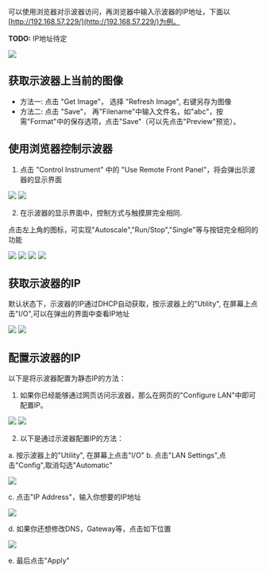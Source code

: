 可以使用浏览器对示波器访问，再浏览器中输入示波器的IP地址，下面以[http://192.168.57.229/](http://192.168.57.229/)为例。


**TODO:** IP地址待定

![](../pic/osc-web-1.jpg)


## 获取示波器上当前的图像

* 方法一: 点击 "Get Image"， 选择 "Refresh Image", 右键另存为图像
* 方法二: 点击 "Save"， 再"Filename"中输入文件名，如"abc"，按需"Format"中的保存选项，点击"Save"（可以先点击"Preview"预览）。

## 使用浏览器控制示波器

1. 点击 "Control Instrument" 中的 "Use Remote Front Panel"，将会弹出示波器的显示界面

![](../pic/osc-web-2.jpg)
![](../pic/osc-web-3.jpg)

2. 在示波器的显示界面中，控制方式与触摸屏完全相同.


点击左上角的图标，可实现"Autoscale","Run/Stop","Single"等与按钮完全相同的功能

![](../pic/osc-web-4.jpg)
![](../pic/osc-web-5.jpg)
![](../pic/osc-web-6.jpg)
![](../pic/osc-web-7.jpg)

## 获取示波器的IP

默认状态下，示波器的IP通过DHCP自动获取，按示波器上的"Utility", 在屏幕上点击"I/O",可以在弹出的界面中查看IP地址

![](../pic/osc-web-8.jpg)
![](../pic/osc-web-9.jpg)

## 配置示波器的IP

以下是将示波器配置为静态IP的方法：

1. 如果你已经能够通过网页访问示波器，那么在网页的"Configure LAN"中即可配置IP。

![](../pic/osc-web-10.jpg)
![](../pic/osc-web-11.jpg)

2. 以下是通过示波器配置IP的方法：

  a. 按示波器上的"Utility", 在屏幕上点击"I/O"
  b. 点击"LAN Settings",点击"Config",取消勾选"Automatic"

  ![](../pic/osc-web-12.jpg)

  c. 点击"IP Address"，输入你想要的IP地址

  ![](../pic/osc-web-13.jpg)

  d. 如果你还想修改DNS，Gateway等，点击如下位置

  ![](../pic/osc-web-14.jpg)

  e. 最后点击"Apply"
